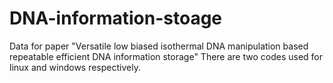 # DNA-information-stoage
Data for paper "Versatile low biased isothermal DNA manipulation based repeatable efficient DNA information storage"
There are two codes used for linux and windows respectively.

